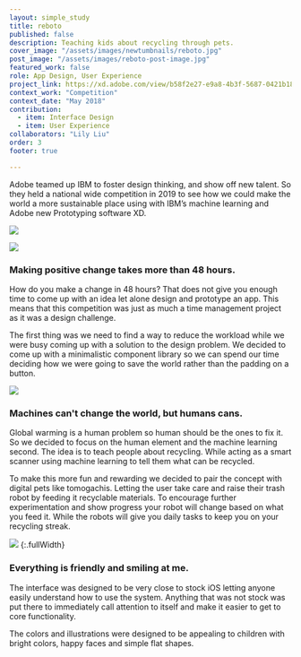 ```yaml
---
layout: simple_study
title: reboto
published: false
description: Teaching kids about recycling through pets.
cover_image: "/assets/images/newtumbnails/reboto.jpg"
post_image: "/assets/images/reboto-post-image.jpg"
featured_work: false
role: App Design, User Experience
project_link: https://xd.adobe.com/view/b58f2e27-e9a8-4b3f-5687-0421b189fda6-c3be/?fullscreen
context_work: "Competition"
context_date: "May 2018" 
contribution: 
  - item: Interface Design
  - item: User Experience
collaborators: "Lily Liu"
order: 3
footer: true

---
```

Adobe teamed up IBM to foster design thinking, and show off new talent. So they held a national wide competition in 2019 to see how we could make the world a more sustainable place using with IBM’s machine learning and Adobe new Prototyping software XD.

![](/assets/images/reboto_boot.jpg)

![](/assets/images/reboto_stats.jpg)

### Making positive change takes more than 48 hours.

How do you make a change in 48 hours? That does not give you enough time to come up with an idea let alone design and prototype an app. This means that this competition was just as much a time management project as it was a design challenge.

The first thing was we need to find a way to reduce the workload while we were busy coming up with a solution to the design problem. We decided to come up with a minimalistic component library so we can spend our time deciding how we were going to save the world rather than the padding on a button.

![](/assets/images/reboto_scan.jpg)


### Machines can't change the world, but humans cans.

Global warming is a human problem so human should be the ones to fix it. So we decided to focus on the human element and the machine learning second. The idea is to teach people about recycling. While acting as a smart scanner using machine learning to tell them what can be recycled.

To make this more fun and rewarding we decided to pair the concept with digital pets like tomogachis. Letting the user take care and raise their trash robot by feeding it recyclable materials. To encourage further experimentation and show progress your robot will change based on what you feed it. While the robots will give you daily tasks to keep you on your recycling streak.

![](/assets/images/reboto_components.png)
{:.fullWidth}


### Everything is friendly and smiling at me.

The interface was designed to be very close to stock iOS letting anyone easily understand how to use the system. Anything that was not stock was put there to immediately call attention to itself and make it easier to get to core functionality.

The colors and illustrations were designed to be appealing to children with bright colors, happy faces and simple flat shapes.